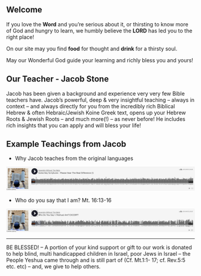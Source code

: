 ## Welcome

If you love the **Word** and you’re serious about it, or thirsting to know more of God and hungry to learn, we humbly believe the **LORD** has led you to the right place!

On our site may you find **food** for thought and **drink** for a thirsty soul.

May our Wonderful God guide your learning and richly bless you and yours!

## Our Teacher - Jacob Stone

Jacob has been given a background and experience very very few Bible teachers have. Jacob’s powerful, deep & very insightful teaching – always in context – and always directly for you from the incredibly rich Biblical Hebrew & often Hebraic/Jewish Koine Greek text, opens up your Hebrew Roots & Jewish Roots – and much more(!) – as never before! He includes rich insights that you can apply and will bless your life!

## Example Teachings from Jacob

 - Why Jacob teaches from the original languages

![Original Language](/assets/images/shot1.png)


 - Who do you say that I am? Mt. 16:13-16

![Who do you say I am?](/assets/images/shot2.png)


---


BE BLESSED! – A portion of your kind support or gift to our work is donated to help blind, multi handicapped children in Israel, poor Jews in Israel – the People Yeshua came through and is still part of (Cf. Mt.1:1- 17; cf. Rev.5:5 etc. etc) – and, we give to help others.

